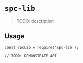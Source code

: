 # `spc-lib`

> TODO: description

## Usage

```
const spcLib = require('spc-lib');

// TODO: DEMONSTRATE API
```
